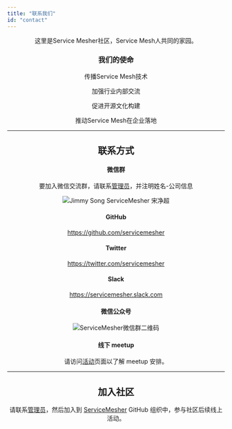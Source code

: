 ```yaml
---
title: "联系我们"
id: "contact"
---
```


<center>

这里是Service Mesher社区，Service Mesh人共同的家园。

### 我们的使命

传播Service Mesh技术

加强行业内部交流

促进开源文化构建

推动Service Mesh在企业落地

---

## 联系方式

#### 微信群

要加入微信交流群，请联系[管理员](https://jimmysong.io/about)，并注明姓名-公司信息

![Jimmy Song ServiceMesher 宋净超](https://ws4.sinaimg.cn/large/006tNc79gy1ftwof0vop5j309k0cpdgw.jpg)

#### GitHub

https://github.com/servicemesher

#### Twitter

https://twitter.com/servicemesher

#### Slack

https://servicemesher.slack.com

#### 微信公众号

![ServiceMesher微信群二维码](https://ws1.sinaimg.cn/large/00704eQkgy1fshv989hhqj309k09k0t6.jpg)

#### 线下 meetup

请访问[活动](/activity)页面以了解 meetup 安排。

---

## 加入社区

请联系[管理员](https://jimmysong.io/about)，然后加入到 [ServiceMesher](https://github.com/servicemesher) GitHub 组织中，参与社区后续线上活动。

</center>